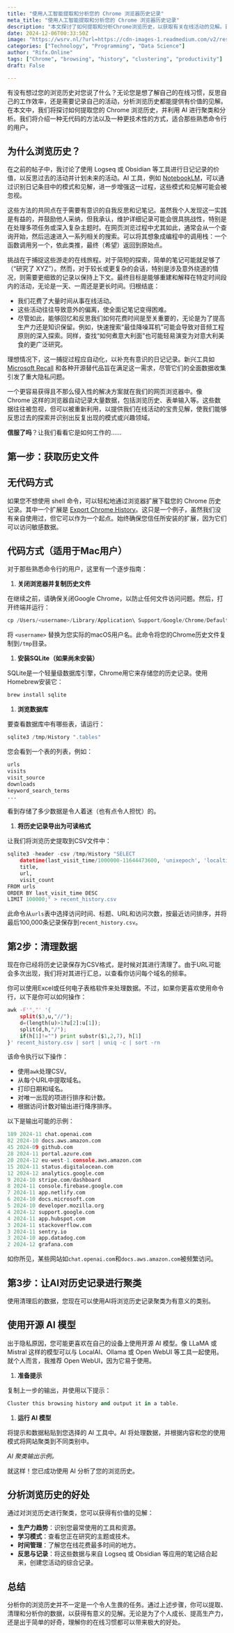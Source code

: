```yaml
---
title: "使用人工智能提取和分析您的 Chrome 浏览器历史记录"
meta_title: "使用人工智能提取和分析您的 Chrome 浏览器历史记录"
description: "本文探讨了如何提取和分析Chrome浏览历史，以获取有关在线活动的见解。首先，介绍了获取历史文件的无代码和代码方法。然后，强调了清理数据的重要性，并展示了如何使用AI对浏览历史进行聚类，以识别使用模式、生产力趋势和学习主题。分析浏览历史不仅有助于提高个人生产力，还能促进自我反思和时间管理。"
date: 2024-12-06T00:33:50Z
image: "https://wsrv.nl/?url=https://cdn-images-1.readmedium.com/v2/resize:fit:800/1*PdmOFEeb9oX9-wXPuh5CQw.png"
categories: ["Technology", "Programming", "Data Science"]
author: "Rifx.Online"
tags: ["Chrome", "browsing", "history", "clustering", "productivity"]
draft: False

---
```




有没有想过您的浏览历史对您说了什么？无论您是想了解自己的在线习惯，反思自己的工作效率，还是需要记录自己的活动，分析浏览历史都能提供有价值的见解。在本文中，我们将探讨如何提取您的 Chrome 浏览历史，并利用 AI 进行聚类和分析。我们将介绍一种无代码的方法以及一种更技术性的方式，适合那些熟悉命令行的用户。

## 为什么浏览历史？

在之前的帖子中，我讨论了使用 Logseq 或 Obsidian 等工具进行日记记录的价值，以反思过去的活动并计划未来的活动。AI 工具，例如 [NotebookLM](https://readmedium.com/ai-powered-weekly-reviews-with-gpt-and-obsidian-72b7fa1d356a)，可以通过识别日记条目中的模式和见解，进一步增强这一过程，这些模式和见解可能会被忽视。

这些方法的共同点在于需要有意识的自我反思和记笔记。虽然我个人发现这一实践是有益的，并鼓励他人采纳，但我承认，维护详细记录可能会很具挑战性，特别是在处理多项任务或深入复杂主题时。在网页浏览过程中尤其如此，通常会从一个查询开始，然后迅速进入一系列相关的搜索。可以将其想象成编程中的调用栈：一个函数调用另一个，依此类推，最终（希望）返回到原始点。

挑战在于捕捉这些游走的在线旅程。对于简短的探索，简单的笔记可能就足够了（“研究了 XYZ”）。然而，对于较长或更复杂的会话，特别是涉及意外绕道的情况，则需要更细致的记录以保持上下文。最终目标是能够重建和解释在特定时间段内的活动，无论是一天、一周还是更长时间。归根结底：

* 我们花费了大量时间从事在线活动。
* 这些活动往往导致意外的偏离，使全面记笔记变得困难。
* 尽管如此，能够回忆和反思我们如何花费时间是至关重要的，无论是为了提高生产力还是知识保留。例如，快速搜索“最佳降噪耳机”可能会导致对音频工程原则的深入探索。同样，查找“如何煮意大利面”也可能轻易演变为对意大利美食的更广泛研究。

理想情况下，这一捕捉过程应自动化，以补充有意识的日记记录。新兴工具如 [Microsoft Recall](https://readmedium.com/exploring-openrecall-an-in-depth-open-source-alternative-to-microsofts-recall-feature-7ed958bdef7e) 和各种开源替代品旨在满足这一需求，尽管它们的全面数据收集引发了重大隐私问题。

一个更容易获得且不那么侵入性的解决方案就在我们的网页浏览器中。像 Chrome 这样的浏览器自动记录大量数据，包括浏览历史、表单输入等。这些数据往往被忽视，但可以被重新利用，以提供我们在线活动的宝贵见解，使我们能够反思过去的探索并识别出反复出现的模式或兴趣领域。

**信服了吗**？让我们看看它是如何工作的……

## 第一步：获取历史文件

## 无代码方式

如果您不想使用 shell 命令，可以轻松地通过浏览器扩展下载您的 Chrome 历史记录。其中一个扩展是 [Export Chrome History](https://chromewebstore.google.com/detail/export-chrome-history/dihloblpkeiddiaojbagoecedbfpifdj)。这只是一个例子，虽然我们没有亲自使用过，但它可以作为一个起点。始终确保您信任所安装的扩展，因为它们可以访问敏感数据。

## 代码方式（适用于Mac用户）

对于那些熟悉命令行的用户，这里有一个逐步指南：

1. **关闭浏览器并复制历史文件**

在继续之前，请确保关闭Google Chrome，以防止任何文件访问问题。然后，打开终端并运行：

```python
cp /Users/<username>/Library/Application\ Support/Google/Chrome/Default/History /tmp
```
将 `<username>` 替换为您实际的macOS用户名。此命令将您的Chrome历史文件复制到`/tmp`目录。

1. **安装SQLite（如果尚未安装）**

SQLite是一个轻量级数据库引擎，Chrome用它来存储您的历史记录。使用Homebrew安装它：

```python
brew install sqlite
```
1. **浏览数据库**

要查看数据库中有哪些表，请运行：

```python
sqlite3 /tmp/History ".tables"
```
您会看到一个表的列表，例如：

```python
urls
visits
visit_source
downloads
keyword_search_terms
...
```
看到存储了多少数据是令人着迷（也有点令人担忧）的。

1. **将历史记录导出为可读格式**

让我们将浏览历史提取到CSV文件中：

```python
sqlite3 -header -csv /tmp/History "SELECT
    datetime(last_visit_time/1000000-11644473600, 'unixepoch', 'localtime') as visit_time,
    title,
    url,
    visit_count
FROM urls
ORDER BY last_visit_time DESC
LIMIT 100000;" > recent_history.csv
```
此命令从`urls`表中选择访问时间、标题、URL和访问次数，按最近访问排序，并将最后100,000条记录保存到`recent_history.csv`。

## 第2步：清理数据

现在你已经将历史记录保存为CSV格式，是时候对其进行清理了。由于URL可能会多次出现，我们将对其进行汇总，以查看你访问每个域名的频率。

你可以使用Excel或任何电子表格软件来处理数据。不过，如果你更喜欢使用命令行，以下是你可以如何操作：


```python
awk -F'","' '{
    split($3,u,"//");
    d=(length(u)>1?u[2]:u[1]);
    split(d,h,"/");
    if(h[1]!="") print substr($1,2,7), h[1]
}' recent_history.csv | sort | uniq -c | sort -rn
```
该命令执行以下操作：

* 使用`awk`处理CSV。
* 从每个URL中提取域名。
* 打印日期和域名。
* 对唯一出现的项进行排序和计数。
* 根据访问计数对输出进行降序排序。

以下是输出可能的示例：


```python
189 2024-11 chat.openai.com
82 2024-10 docs.aws.amazon.com
45 2024-09 github.com
28 2024-11 portal.azure.com
20 2024-12 eu-west-1.console.aws.amazon.com
15 2024-11 status.digitalocean.com
12 2024-12 analytics.google.com
9 2024-10 stripe.com/dashboard
8 2024-11 console.firebase.google.com
7 2024-11 app.netlify.com
6 2024-10 docs.microsoft.com
5 2024-10 developer.mozilla.org
4 2024-12 support.google.com
4 2024-11 app.hubspot.com
3 2024-11 stackoverflow.com
3 2024-11 sentry.io
3 2024-10 app.datadog.com
2 2024-12 grafana.com
```
如你所见，某些网站如`chat.openai.com`和`docs.aws.amazon.com`被频繁访问。

## 第3步：让AI对历史记录进行聚类

使用清理后的数据，您现在可以使用AI将浏览历史记录聚类为有意义的类别。

## 使用开源 AI 模型

出于隐私原因，您可能更喜欢在自己的设备上使用开源 AI 模型。像 LLaMA 或 Mistral 这样的模型可以与 LocalAI、Ollama 或 Open WebUI 等工具一起使用。就个人而言，我推荐 Open WebUI，因为它易于使用。

1. **准备提示**

复制上一步的输出，并使用以下提示：


```python
Cluster this browsing history and output it in a table.
```
1. **运行 AI 模型**

将提示和数据粘贴到您选择的 AI 工具中。AI 将处理数据，并根据内容和您的使用模式将网站聚类到不同类别中。



*AI 聚类输出示例。*

就这样！您已成功使用 AI 分析了您的浏览历史。

## 分析浏览历史的好处

通过对浏览历史进行聚类，您可以获得有价值的见解：

* **生产力趋势**：识别您最常使用的工具和资源。
* **学习模式**：查看您正在研究的主题或技术。
* **时间管理**：了解您在线花费最多时间的地方。
* **反思与记录**：将这些数据与来自 Logseq 或 Obsidian 等应用的笔记结合起来，创建您活动的综合记录。

## 总结

分析你的浏览历史并不一定是一个令人生畏的任务。通过上述步骤，你可以提取、清理和分析你的数据，以获得有意义的见解。无论是为了个人成长、提高生产力，还是出于简单的好奇，理解你的在线习惯都可以带来极大的好处。

